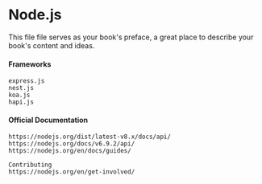 # Node.js

This file file serves as your book's preface, a great place to describe your book's content and ideas.

#### Frameworks

```
express.js
nest.js
koa.js
hapi.js
```

#### Official Documentation

```
https://nodejs.org/dist/latest-v8.x/docs/api/
https://nodejs.org/docs/v6.9.2/api/
https://nodejs.org/en/docs/guides/

Contributing
https://nodejs.org/en/get-involved/
```

##### 



